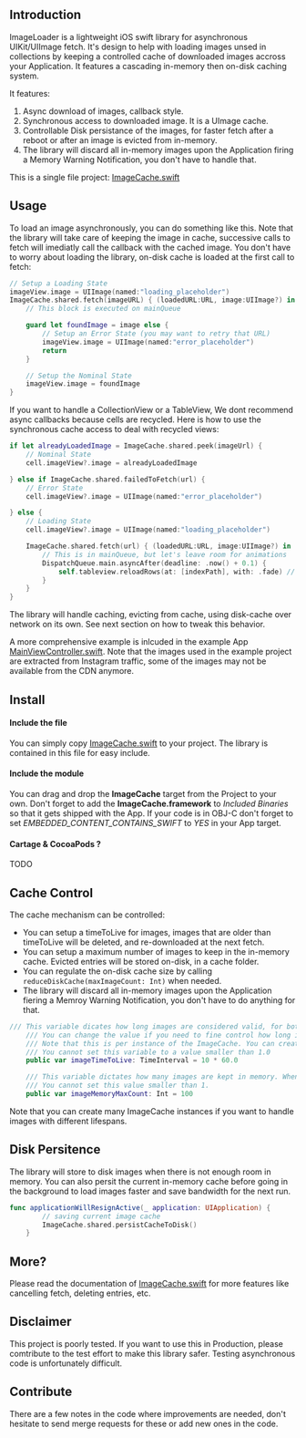 
## Introduction
ImageLoader is a lightweight iOS swift library for asynchronous UIKit/UIImage fetch. It's design to help with loading images unsed in collections by keeping a controlled cache of downloaded images accross your Application. It features a cascading in-memory then on-disk caching system.

It features:
1. Async download of images, callback style.
2. Synchronous access to downloaded image. It is a UImage cache.
3. Controllable Disk persistance of the images, for faster fetch after a reboot or after an image is evicted from in-memory.
4. The library will discard all in-memory images upon the Application firing a Memory Warning Notification, you don't have to handle that.

This is a single file project: [ImageCache.swift](ImageCache/ImageCache.swift)

## Usage

To load an image asynchronously, you can do something like this. Note that the library will take care of keeping the image in cache, successive calls to fetch will imediatly call the callback with the cached image. You don't have to worry about loading the library, on-disk cache is loaded at the first call to fetch:
``` Swift
// Setup a Loading State
imageView.image = UIImage(named:"loading_placeholder")
ImageCache.shared.fetch(imageURL) { (loadedURL:URL, image:UIImage?) in
    // This block is executed on mainQueue

    guard let foundImage = image else {
        // Setup an Error State (you may want to retry that URL)
        imageView.image = UIImage(named:"error_placeholder")
        return
    }

    // Setup the Nominal State
    imageView.image = foundImage
}
```

If you want to handle a CollectionView or a TableView, We dont recommend async callbacks because cells are recycled. Here is how to use the synchronous cache access to deal with recycled views:

```Swift
if let alreadyLoadedImage = ImageCache.shared.peek(imageUrl) {
    // Nominal State
    cell.imageView?.image = alreadyLoadedImage

} else if ImageCache.shared.failedToFetch(url) {
    // Error State
    cell.imageView?.image = UIImage(named:"error_placeholder")

} else {
    // Loading State
    cell.imageView?.image = UIImage(named:"loading_placeholder")

    ImageCache.shared.fetch(url) { (loadedURL:URL, image:UIImage?) in
        // This is in mainQueue, but let's leave room for animations
        DispatchQueue.main.asyncAfter(deadline: .now() + 0.1) { 
            self.tableview.reloadRows(at: [indexPath], with: .fade) // will yeild a cache hit
        }
    }
}
```
The library will handle caching, evicting from cache, using disk-cache over network on its own. See next section on how to tweak this behavior.

A more comprehensive example is inlcuded in the example App [MainViewController.swift](ImageCacheExample/MainViewController.swift). Note that the images used in the example project are extracted from Instagram traffic, some of the images may not be available from the CDN anymore.

## Install

#### Include the file
You can simply copy [ImageCache.swift](ImageCache/ImageCache.swift) to your project. The library is contained in this file for easy include.

#### Include the module
You can drag and drop the **ImageCache** target from the Project to your own. Don't forget to add the **ImageCache.framework** to *Included Binaries* so that it gets shipped with the App.
If your code is in OBJ-C don't forget to set *EMBEDDED_CONTENT_CONTAINS_SWIFT* to *YES* in your App target.

#### Cartage & CocoaPods ?
TODO


## Cache Control
The cache mechanism can be controlled:
- You can setup a timeToLive for images, images that are older than timeToLive will be deleted, and re-downloaded at the next fetch.
- You can setup a maximum number of images to keep in the in-memory cache. Evicted entries will be stored on-disk, in a cache folder.
- You can regulate the on-disk cache size by calling ```reduceDiskCache(maxImageCount: Int)``` when needed.
- The library will discard all in-memory images upon the Application fiering a Memroy Warning Notification, you don't have to do anything for that.

```Swift
/// This variable dicates how long images are considered valid, for both in-memory and on-disk cache layers.
    /// You can change the value if you need to fine control how long images are retained for this instance.
    /// Note that this is per instance of the ImageCache. You can create short lived and long lived caches if you need to have different lifespans.
    /// You cannot set this variable to a value smaller than 1.0
    public var imageTimeToLive: TimeInterval = 10 * 60.0

    /// This variable dictates how many images are kept in memory. When max is reached, 10% of the max will be evicted form memory to go on-disk.
    /// You cannot set this value smaller than 1.
    public var imageMemoryMaxCount: Int = 100 
```

Note that you can create many ImageCache instances if you want to handle images with different lifespans.

## Disk Persitence
The library will store to disk images when there is not enough room in memory. You can also persit the current in-memory cache before going in the background to load images faster and save bandwidth for the next run.
```Swift
func applicationWillResignActive(_ application: UIApplication) {
        // saving current image cache
        ImageCache.shared.persistCacheToDisk()
    }
```

## More?
Please read the documentation of [ImageCache.swift](ImageCache/ImageCache.swift) for more features like cancelling fetch, deleting entries, etc.

## Disclaimer
This project is poorly tested. If you want to use this in Production, please comtribute to the test effort to make this library safer. Testing asynchronous code is unfortunately difficult.

## Contribute
There are a few notes in the code where improvements are needed, don't hesitate to send merge requests for these or add new ones in the code.


